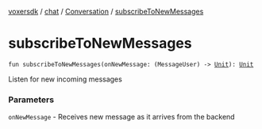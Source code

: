 [voxersdk](../../index.md) / [chat](../index.md) / [Conversation](index.md) / [subscribeToNewMessages](./subscribe-to-new-messages.md)

# subscribeToNewMessages

`fun subscribeToNewMessages(onNewMessage: (MessageUser) -> `[`Unit`](https://kotlinlang.org/api/latest/jvm/stdlib/kotlin/-unit/index.html)`): `[`Unit`](https://kotlinlang.org/api/latest/jvm/stdlib/kotlin/-unit/index.html)

Listen for new incoming messages

### Parameters

`onNewMessage` - Receives new message as it arrives from the backend
